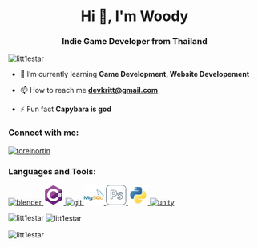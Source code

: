 <h1 align="center">Hi 👋, I'm Woody</h1>
<h3 align="center">Indie Game Developer from Thailand</h3>

<p align="left"> <img src="https://komarev.com/ghpvc/?username=litt1estar&label=Profile%20views&color=0e75b6&style=flat" alt="litt1estar" /> </p>

- 🌱 I’m currently learning **Game Development, Website Developement**

- 📫 How to reach me **devkritt@gmail.com**

- ⚡ Fun fact **Capybara is god**

<h3 align="left">Connect with me:</h3>
<p align="left">
<a href="https://instagram.com/toreinortin" target="blank"><img align="center" src="https://raw.githubusercontent.com/rahuldkjain/github-profile-readme-generator/master/src/images/icons/Social/instagram.svg" alt="toreinortin" height="30" width="40" /></a>
</p>

<h3 align="left">Languages and Tools:</h3>
<p align="left"> <a href="https://www.blender.org/" target="_blank" rel="noreferrer"> <img src="https://download.blender.org/branding/community/blender_community_badge_white.svg" alt="blender" width="40" height="40"/> </a> <a href="https://www.w3schools.com/cs/" target="_blank" rel="noreferrer"> <img src="https://raw.githubusercontent.com/devicons/devicon/master/icons/csharp/csharp-original.svg" alt="csharp" width="40" height="40"/> </a> <a href="https://git-scm.com/" target="_blank" rel="noreferrer"> <img src="https://www.vectorlogo.zone/logos/git-scm/git-scm-icon.svg" alt="git" width="40" height="40"/> </a> <a href="https://www.mysql.com/" target="_blank" rel="noreferrer"> <img src="https://raw.githubusercontent.com/devicons/devicon/master/icons/mysql/mysql-original-wordmark.svg" alt="mysql" width="40" height="40"/> </a> <a href="https://www.photoshop.com/en" target="_blank" rel="noreferrer"> <img src="https://raw.githubusercontent.com/devicons/devicon/master/icons/photoshop/photoshop-line.svg" alt="photoshop" width="40" height="40"/> </a> <a href="https://www.python.org" target="_blank" rel="noreferrer"> <img src="https://raw.githubusercontent.com/devicons/devicon/master/icons/python/python-original.svg" alt="python" width="40" height="40"/> </a> <a href="https://unity.com/" target="_blank" rel="noreferrer"> <img src="https://www.vectorlogo.zone/logos/unity3d/unity3d-icon.svg" alt="unity" width="40" height="40"/> </a> </p>

<p><img align="left" src="https://github-readme-stats.vercel.app/api/top-langs?username=litt1estar&show_icons=true&locale=en&layout=compact" alt="litt1estar" /></p>

<p>&nbsp;<img align="center" src="https://github-readme-stats.vercel.app/api?username=litt1estar&show_icons=true&locale=en" alt="litt1estar" /></p>

<p><img align="center" src="https://github-readme-streak-stats.herokuapp.com/?user=litt1estar&" alt="litt1estar" /></p>
